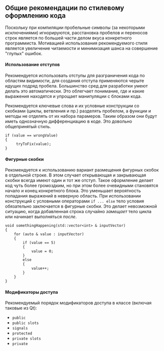 ## Общие рекомендации по стилевому оформлению кода

Поскольку при компиляции пробельные символы (за некоторыми исключениями) игнорируются, расстановка пробелов и переносов строк является по большей части делом вкуса конкретного программиста. 
Мотивацией использования рекомендуемого стиля является увеличение читаемости и минимизация шанса на совершение "глупых" ошибок.

#### Использование отступов
Рекомендуется использовать отступы для разграничения кода по областям видимости, для создания отступа применяются черыте идущих подряд пробела. Большинство сред для разработки умеют делать это автоматически. Это облегчает понимание, где и какие выражения находятся и упрощает манипуляции с блоками кода.

Рекомендуется ключевые слова и их условные конструкции со скобками (циклы, ветвления и пр.) разделять пробелом, а функции и методы не отделять от их набора парамеров. Таким образом они будут иметь однозначную дифференциацию в коде. Это довольно общепринятый стиль.

```
if (value == wrongValue)
{
     tryToFix(value);
}
```

#### Фигурные скобки
Рекомендуется к использованию вариант размещения фигурных скобок в отдельной строке. В этом случает открывающая и закрывающая скобки всегда имеют один и тот же отступ. Такое оформление делает код чуть более громоздким, но при этом более очевидными становятся начало и конец конкретного блока. Это уменьшает вероятность попадания выражений в неверную область.
При использовании конструкций с условными операторами ```if ... else``` тело условия обязательно заключается в фигурные скобки. Это делает невозможной ситуацию, когда добавленная строка случайно _замещает_ тело цикла или начинает выполняться _после_.

```
void somethingHappening(std::vector<int> & inputVector)
{
    for (auto & value : inputVector)
    {
        if (value == 5)
        {
            value = 0;
        }
        else
        {
            value++;
        }
    }
}
```

#### Модификаторы доступа

Рекомендуемый порядок модификаторов доступа в классе (включая таковые из Qt):
- ```public```
- ```public slots```
- ```signals```
- ```protected```
- ```private slots```
- ```private```
